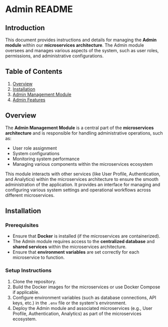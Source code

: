 # Admin README

## Introduction
This document provides instructions and details for managing the **Admin module** within our **microservices architecture**. The Admin module oversees and manages various aspects of the system, such as user roles, permissions, and administrative configurations.

## Table of Contents
1. [Overview](#overview)
2. [Installation](#installation)
3. [Admin Management Module](#admin-management-module)
4. [Admin Features](#admin-features)

## Overview
The **Admin Management Module** is a central part of the **microservices architecture** and is responsible for handling administrative operations, such as:
- User role assignment
- System configurations
- Monitoring system performance
- Managing various components within the microservices ecosystem

This module interacts with other services (like User Profile, Authentication, and Analytics) within the microservices architecture to ensure the smooth administration of the application. It provides an interface for managing and configuring various system settings and operational workflows across different microservices.

## Installation

### Prerequisites
- Ensure that **Docker** is installed (if the microservices are containerized).
- The Admin module requires access to the **centralized database** and **shared services** within the microservices architecture.
- Ensure that **environment variables** are set correctly for each microservice to function.

### Setup Instructions
1. Clone the repository.
2. Build the Docker images for the microservices or use Docker Compose if applicable.
3. Configure environment variables (such as database connections, API keys, etc.) in the `.env` file or the system's environment.
4. Deploy the Admin module and associated microservices (e.g., User Profile, Authentication, Analytics) as part of the microservices ecosystem.